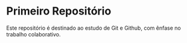 # Primeiro Repositório
Este repositório é destinado ao estudo de Git e Github, com ênfase no trabalho colaborativo.
